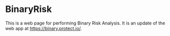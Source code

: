 # BinaryRisk
This is a web page for performing Binary Risk Analysis. It is an update of the web app at https://binary.protect.io/. 
